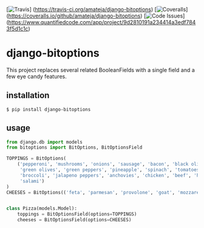 [![Travis](https://img.shields.io/travis/amateja/django-bitoptions.svg)]
(https://travis-ci.org/amateja/django-bitoptions)
[![Coveralls](https://img.shields.io/coveralls/amateja/django-bitoptions.svg)]
(https://coveralls.io/github/amateja/django-bitoptions)
[![Code Issues](https://www.quantifiedcode.com/api/v1/project/9d2810191a234414a3edf7843f5d1c1c/badge.svg)]
(https://www.quantifiedcode.com/app/project/9d2810191a234414a3edf7843f5d1c1c)

# django-bitoptions
This project replaces several related BooleanFields with a single field and
a few eye candy features.

## installation

    $ pip install django-bitoptions

## usage

```python
from django.db import models
from bitoptions import BitOptions, BitOptionsField

TOPPINGS = BitOptions(
    ('pepperoni', 'mushrooms', 'onions', 'sausage', 'bacon', 'black olives',
     'green olives', 'green peppers', 'pineapple', 'spinach', 'tomatoes',
     'broccoli', 'jalapeno peppers', 'anchovies', 'chicken', 'beef', 'ham',
     'salami')
)
CHEESES = BitOptions(('feta', 'parmesan', 'provolone', 'goat', 'mozzarella'))


class Pizza(models.Model):
    toppings = BitOptionsField(options=TOPPINGS)
    cheeses = BitOptionsField(options=CHEESES)
```

